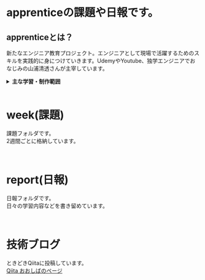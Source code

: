 # apprenticeの課題や日報です。


## apprenticeとは？
新たなエンジニア教育プロジェクト。エンジニアとして現場で活躍するためのスキルを実践的に身につけていきます。UdemyやYoutube、独学エンジニアでおなじみの山浦清透さんが主宰しています。
<br>

<details>
<summary><b>主な学習・制作範囲</b></summary>
スケジュール: 4月 - 8月 DEV CAMP<br>
1. Ruby<br>
2. OOP<br>
3. Linux<br>
4. Git/GitHub<br>
5. Liux<br>
6. DB/SQL<br>
7. HTML/CSS<br>
8. JavaScript<br>
9. Rails<br>
10. AWS<br>
11. TCP/IP<br>
12. TEST<br>
13. security<br>
14. arart<br>
15. Docker<br>
16. React<br>
17. Vue<br>
18. API etc...<br>
</details>
<br>

# week(課題)
課題フォルダです。
<br>
2週間ごとに格納しています。

<br>

# report(日報)
日報フォルダです。
<br>
日々の学習内容などを書き留めています。

<br>


# 技術ブログ
ときどきQiitaに投稿しています。
<br>
[Qiita おおしばのページ](https://qiita.com/tsu_eK4)
